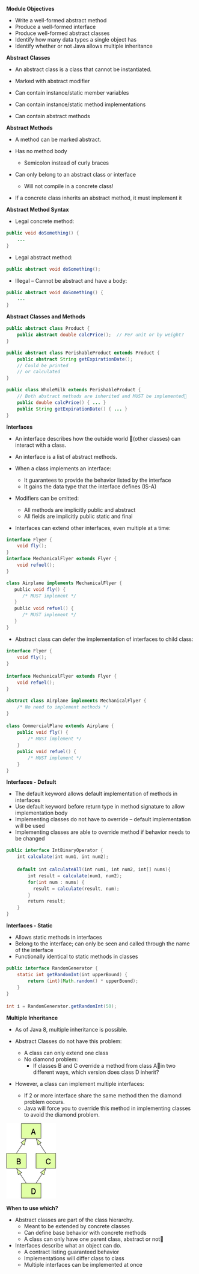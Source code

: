 **Module Objectives**

- Write a well-formed abstract method
- Produce a well-formed interface
- Produce well-formed abstract classes
- Identify how many data types a single object has
- Identify whether or not Java allows multiple inheritance

**Abstract Classes**

- An abstract class is a class that cannot be instantiated.

- Marked with abstract modifier
- Can contain instance/static member variables
- Can contain instance/static method implementations
- Can contain abstract methods

**Abstract Methods**

- A method can be marked abstract.

- Has no method body
  - Semicolon instead of curly braces
- Can only belong to an abstract class or interface
  - Will not compile in a concrete class!
- If a concrete class inherits an abstract method, it must implement it

**Abstract Method Syntax**

- Legal concrete method:

``` java
public void doSomething() {
	...
}	
```

- Legal abstract method:

``` java
public abstract void doSomething(); 	
```

- Illegal – Cannot be abstract and have a body:

``` java
public abstract void doSomething() {
	...
}
```

**Abstract Classes and Methods**

``` java
public abstract class Product {
	public abstract double calcPrice();  // Per unit or by weight?
}
```

``` java
public abstract class PerishableProduct extends Product {
	public abstract String getExpirationDate(); 
    // Could be printed 											   
    // or calculated
}
```

``` java
public class WholeMilk extends PerishableProduct {
	// Both abstract methods are inherited and MUST be implemented
	public double calcPrice() { ... }
	public String getExpirationDate() { ... }
}
```

**Interfaces**

- An interface describes how the outside world (other classes) can interact with a class.
- An interface is a list of abstract methods.
- When a class implements an interface:
  - It guarantees to provide the behavior listed by the interface
  - It gains the data type that the interface defines (IS-A)
- Modifiers can be omitted:
  - All methods are implicitly public and abstract
  - All fields are implicitly public static and final

- Interfaces can extend other interfaces, even multiple at a time:

``` java
interface Flyer {
	void fly();
}
interface MechanicalFlyer extends Flyer {
	void refuel();
}
```

``` java
class Airplane implements MechanicalFlyer {
   public void fly() {
      /* MUST implement */
   }
   public void refuel() {
      /* MUST implement */
   }
}
```

- Abstract class can defer the implementation of interfaces to child class:

``` java
interface Flyer {
	void fly();
}

interface MechanicalFlyer extends Flyer {
	void refuel();
}
```

``` java
abstract class Airplane implements MechanicalFlyer {
	/* No need to implement methods */
}

class CommercialPlane extends Airplane {
	public void fly() {
		/* MUST implement */
	}
	public void refuel() {
		/* MUST implement */
	}
}
```

**Interfaces - Default**

- The default keyword allows default implementation of methods in interfaces
- Use default keyword before return type in method signature to allow implementation body
- Implementing classes do not have to override – default implementation will be used
- Implementing classes are able to override method if behavior needs to be changed

``` java
public interface IntBinaryOperator {
    int calculate(int num1, int num2);
    
	default int calculateAll(int num1, int num2, int[] nums){
		int result = calculate(num1, num2);
        for(int num : nums) {
          result = calculate(result, num);
        }
        return result;
	}
}
```

**Interfaces - Static**

- Allows static methods in interfaces
- Belong to the interface; can only be seen and called through the name of the interface
- Functionally identical to static methods in classes

``` java
public interface RandomGenerator {
	static int getRandomInt(int upperBound) {
		return (int)(Math.random() * upperBound);
	}
}

int i = RandomGenerator.getRandomInt(50);
```

**Multiple Inheritance**

- As of Java 8, multiple inheritance is possible.
- Abstract Classes do not have this problem:
  - A class can only extend one class
  - No diamond problem:
    - If classes B and C override a method from class Ain two different ways, which version does class D inherit?

- However, a class can implement multiple interfaces:
  - If 2 or more interface share the same method then the diamond problem occurs.
  - Java will force you to override this method in implementing classes to avoid the diamond problem.

<img src="../PHOTOS/abs-01.png" height="200px">

**When to use which?**

- Abstract classes are part of the class hierarchy.
  - Meant to be extended by concrete classes
  - Can define base behavior with concrete methods
  - A class can only have one parent class, abstract or not
- Interfaces describe what an object can do.
  - A contract listing guaranteed behavior 
  - Implementations will differ class to class
  - Multiple interfaces can be implemented at once